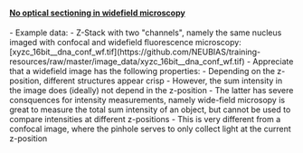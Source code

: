 <h4 id="no_optical_sectioning_in_wf"><a href="#wf">No optical sectioning in widefield microscopy</a></h4>
- Example data:
  - Z-Stack with two "channels", namely the same nucleus imaged with confocal and widefield fluorescence microscopy: [xyzc_16bit__dna_conf_wf.tif](https://github.com/NEUBIAS/training-resources/raw/master/image_data/xyzc_16bit__dna_conf_wf.tif)
- Appreciate that a widefield image has the following properties:
  - Depending on the z-position, different structures appear crisp
  - However, the sum intensity in the image does (ideally) not depend in the z-position
  - The latter has severe consquences for intensity measurements, namely wide-field microsopy is great to measure the total sum intensity of an object, but cannot be used to compare intensities at different z-positions
  - This is very different from a confocal image, where the pinhole serves to only collect light at the current z-position
